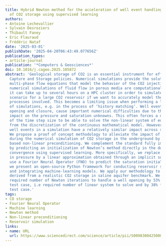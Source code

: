 ```yaml
---
title: Hybrid Newton method for the acceleration of well event handling in the simulation
  of CO2 storage using supervised learning
authors:
- Antoine Lechevallier
- Sylvain Desroziers
- Thibault Faney
- Eric Flauraud
- Frédéric Nataf
date: '2025-03-01'
publishDate: '2025-04-20T06:43:49.077656Z'
publication_types:
- article-journal
publication: '*Computers & Geosciences*'
doi: 10.1016/j.cageo.2025.105872
abstract: 'Geological storage of CO2 is an essential instrument for efficient Carbon
  Capture and Storage policies. Numerical simulations provide the solution to the
  multi-phase flow equations that model the behavior of the CO2 injection site. However,
  numerical simulations of fluid flow in porous media are computationally demanding:
  it can take up to several hours on a HPC cluster in order to simulate one injection
  scenario for a large CO2 reservoir if we want to accurately model the complex physical
  processes involved. This becomes a limiting issue when performing a large number
  of simulations, e.g. in the process of ‘history matching’. Well events, such as
  opening and closure, cause important numerical difficulties due to their instant
  impact on the pressure and saturation unknowns. This often forces a drastic reduction
  of the time step size to be able to solve the non-linear system of equations resulting
  from the discretization of the continuous mathematical model. However, these specific
  well events in a simulation have a relatively similar impact across space and time.
  We propose a proof of concept methodology to alleviate the impact of well events
  during the numerical simulation of CO2 storage in the underground by using a machine-learning
  based non-linear preconditioning. We complement the standard fully implicit solver
  by predicting an initialization of Newton’s method directly in the domain of quadratic
  convergence using supervised learning. More specifically, we replace the initialization
  in pressure by a linear approximation obtained through an implicit solver and we
  use a Fourier Neural Operator (FNO) to predict the saturation initialization. Furthermore,
  we present an open-source Python framework for conducting reservoir simulations
  and integrating machine-learning models. We apply our methodology to two test cases
  derived from a realistic CO2 storage in saline aquifer benchmark. We reduce the
  required number of Newton iterations to handle a well opening by 53% for the first
  test case, i.e required number of linear system to solve and by 38% for the second
  test case.'
tags:
- CO storage
- Fourier Neural Operator
- Machine learning
- Newton method
- Non-linear preconditioning
- Reservoir simulation
links:
- name: URL
  url: https://www.sciencedirect.com/science/article/pii/S0098300425000226
---
```

